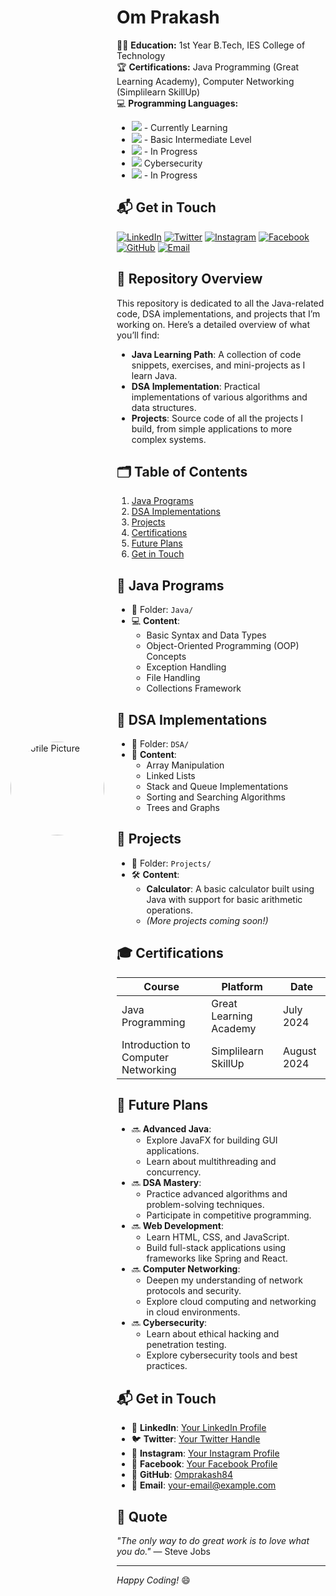 <!-- Profile Section -->
<div style="display: flex; align-items: center;">
  <!-- Rounded Profile Picture -->
  <img src="https://i.postimg.cc/7LJHrTJ6/Whats-App-Image-2024-08-23-at-11-18-32-AM-1.jpg" alt="Profile Picture" style="border-radius: 50%; width: 150px; height: 150px; margin-right: 20px;">

  <!-- Personal Details -->
  <div>
    <h1>Om Prakash</h1>
    <p>
      🧑‍🎓 <strong>Education:</strong> 1st Year B.Tech, IES College of Technology<br>
      🏆 <strong>Certifications:</strong> Java Programming (Great Learning Academy), Computer Networking (Simplilearn SkillUp)<br>
      💻 <strong>Programming Languages:</strong>
      <ul>
        <li><img src="https://img.shields.io/badge/Java-%23007396.svg?style=flat&logo=java&logoColor=white"> - Currently Learning</li>
        <li><img src="https://img.shields.io/badge/Python-%2314354C.svg?style=flat&logo=python&logoColor=white"> - Basic Intermediate Level</li>
        <li><img src="https://img.shields.io/badge/DSA-%2300599C.svg?style=flat&logo=java&logoColor=white"> - In Progress</li>
        <li><img src="https://img.shields.io/badge/Cyber%20Security-%23023e8a.svg?style=flat&logo=cybersecurity&logoColor=white"> Cybersecurity</li>
        <li><img src="https://img.shields.io/badge/Computer%20Networking-%230197e6.svg?style=flat&logo=networking&logoColor=white"> - In Progress</li>
      </ul>
    </p>

  ## 📬 Get in Touch

[![LinkedIn](https://img.shields.io/badge/LinkedIn-%230077B5.svg?style=flat&logo=linkedin&logoColor=white)](https://www.linkedin.com/in/yourprofile)
[![Twitter](https://img.shields.io/badge/Twitter-%231DA1F2.svg?style=flat&logo=twitter&logoColor=white)](https://twitter.com/yourhandle)
[![Instagram](https://img.shields.io/badge/Instagram-%23E4405F.svg?style=flat&logo=instagram&logoColor=white)](https://www.instagram.com/yourprofile)
[![Facebook](https://img.shields.io/badge/Facebook-%231877F2.svg?style=flat&logo=facebook&logoColor=white)](https://www.facebook.com/yourprofile)
[![GitHub](https://img.shields.io/badge/GitHub-%2312100E.svg?style=flat&logo=github&logoColor=white)](https://github.com/omprakash84)
[![Email](https://img.shields.io/badge/Email-D14836?style=flat&logo=gmail&logoColor=white)](mailto:your-email@example.com)


## 📂 Repository Overview
This repository is dedicated to all the Java-related code, DSA implementations, and projects that I’m working on. Here’s a detailed overview of what you’ll find:

- **Java Learning Path**: A collection of code snippets, exercises, and mini-projects as I learn Java.
- **DSA Implementation**: Practical implementations of various algorithms and data structures.
- **Projects**: Source code of all the projects I build, from simple applications to more complex systems.

## 🗂️ Table of Contents
1. [Java Programs](#java-programs)
2. [DSA Implementations](#dsa-implementations)
3. [Projects](#projects)
4. [Certifications](#certifications)
5. [Future Plans](#future-plans)
6. [Get in Touch](#get-in-touch)

## 🔧 Java Programs
- 📂 Folder: `Java/`
- 💻 **Content**: 
  - Basic Syntax and Data Types
  - Object-Oriented Programming (OOP) Concepts
  - Exception Handling
  - File Handling
  - Collections Framework

## 🔑 DSA Implementations
- 📂 Folder: `DSA/`
- 🧠 **Content**:
  - Array Manipulation
  - Linked Lists
  - Stack and Queue Implementations
  - Sorting and Searching Algorithms
  - Trees and Graphs

## 🌟 Projects
- 📂 Folder: `Projects/`
- 🛠️ **Content**:
  - **Calculator**: A basic calculator built using Java with support for basic arithmetic operations.
  - *(More projects coming soon!)*

## 🎓 Certifications
| **Course** | **Platform** | **Date** |
|------------|--------------|----------|
| Java Programming | Great Learning Academy | July 2024 |
| Introduction to Computer Networking | Simplilearn SkillUp | August 2024 |

## 📅 Future Plans
- 🔜 **Advanced Java**:
  - Explore JavaFX for building GUI applications.
  - Learn about multithreading and concurrency.
- 🔜 **DSA Mastery**:
  - Practice advanced algorithms and problem-solving techniques.
  - Participate in competitive programming.
- 🔜 **Web Development**:
  - Learn HTML, CSS, and JavaScript.
  - Build full-stack applications using frameworks like Spring and React.
- 🔜 **Computer Networking**:
  - Deepen my understanding of network protocols and security.
  - Explore cloud computing and networking in cloud environments.
- 🔜 **Cybersecurity**:
  - Learn about ethical hacking and penetration testing.
  - Explore cybersecurity tools and best practices.

## 📬 Get in Touch
- 💼 **LinkedIn**: [Your LinkedIn Profile](#)
- 🐦 **Twitter**: [Your Twitter Handle](#)
- 📸 **Instagram**: [Your Instagram Profile](#)
- 📘 **Facebook**: [Your Facebook Profile](#)
- 🐙 **GitHub**: [Omprakash84](https://github.com/omprakash84)
- 📧 **Email**: your-email@example.com

## 💬 Quote
*"The only way to do great work is to love what you do."* — Steve Jobs

---

*Happy Coding!* 😄

